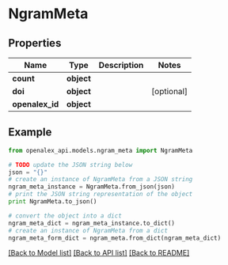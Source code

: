 # NgramMeta


## Properties
Name | Type | Description | Notes
------------ | ------------- | ------------- | -------------
**count** | **object** |  | 
**doi** | **object** |  | [optional] 
**openalex_id** | **object** |  | 

## Example

```python
from openalex_api.models.ngram_meta import NgramMeta

# TODO update the JSON string below
json = "{}"
# create an instance of NgramMeta from a JSON string
ngram_meta_instance = NgramMeta.from_json(json)
# print the JSON string representation of the object
print NgramMeta.to_json()

# convert the object into a dict
ngram_meta_dict = ngram_meta_instance.to_dict()
# create an instance of NgramMeta from a dict
ngram_meta_form_dict = ngram_meta.from_dict(ngram_meta_dict)
```
[[Back to Model list]](../README.md#documentation-for-models) [[Back to API list]](../README.md#documentation-for-api-endpoints) [[Back to README]](../README.md)


